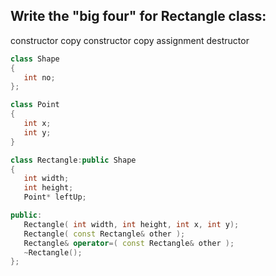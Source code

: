 ## Write the "big four" for Rectangle class:
   constructor
   copy constructor
   copy assignment
   destructor
   

~~~~C++
class Shape
{
   int no;
};

class Point
{
   int x;
   int y;
}

class Rectangle:public Shape
{
   int width;
   int height;
   Point* leftUp;

public:
   Rectangle( int width, int height, int x, int y);
   Rectangle( const Rectangle& other );
   Rectangle& operator=( const Rectangle& other );
   ~Rectangle();
};
~~~~

